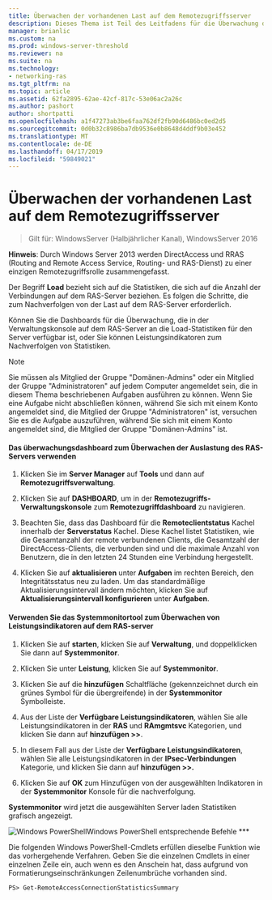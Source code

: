 ```yaml
---
title: Überwachen der vorhandenen Last auf dem Remotezugriffsserver
description: Dieses Thema ist Teil des Leitfadens für die Überwachung des Remotezugriffs und Kontoführung in Windows Server 2016.
manager: brianlic
ms.custom: na
ms.prod: windows-server-threshold
ms.reviewer: na
ms.suite: na
ms.technology:
- networking-ras
ms.tgt_pltfrm: na
ms.topic: article
ms.assetid: 62fa2895-62ae-42cf-817c-53e06ac2a26c
ms.author: pashort
author: shortpatti
ms.openlocfilehash: a1f47273ab3be6faa762df2fb90d6486bc0ed2d5
ms.sourcegitcommit: 0d0b32c8986ba7db9536e0b8648d4ddf9b03e452
ms.translationtype: MT
ms.contentlocale: de-DE
ms.lasthandoff: 04/17/2019
ms.locfileid: "59849021"
---
```

# <a name="monitor-the-existing-load-on-the-remote-access-server"></a>Überwachen der vorhandenen Last auf dem Remotezugriffsserver

>Gilt für: WindowsServer (Halbjährlicher Kanal), WindowsServer 2016

**Hinweis**: Durch Windows Server 2013 werden DirectAccess und RRAS (Routing and Remote Access Service, Routing- und RAS-Dienst) zu einer einzigen Remotezugriffsrolle zusammengefasst.  
  
Der Begriff **Load** bezieht sich auf die Statistiken, die sich auf die Anzahl der Verbindungen auf dem RAS-Server beziehen. Es folgen die Schritte, die zum Nachverfolgen von der Last auf dem RAS-Server erforderlich.  
  
Können Sie die Dashboards für die Überwachung, die in der Verwaltungskonsole auf dem RAS-Server an die Load-Statistiken für den Server verfügbar ist, oder Sie können Leistungsindikatoren zum Nachverfolgen von Statistiken.  
  
> [!NOTE]  
> Sie müssen als Mitglied der Gruppe "Domänen-Admins" oder ein Mitglied der Gruppe "Administratoren" auf jedem Computer angemeldet sein, die in diesem Thema beschriebenen Aufgaben ausführen zu können. Wenn Sie eine Aufgabe nicht abschließen können, während Sie sich mit einem Konto angemeldet sind, die Mitglied der Gruppe "Administratoren" ist, versuchen Sie es die Aufgabe auszuführen, während Sie sich mit einem Konto angemeldet sind, die Mitglied der Gruppe "Domänen-Admins" ist.  
  
#### <a name="to-use-the-monitoring-dashboard-to-monitor-the-remote-access-server-load"></a>Das überwachungsdashboard zum Überwachen der Auslastung des RAS-Servers verwenden  
  
1.  Klicken Sie im **Server Manager** auf **Tools** und dann auf **Remotezugriffsverwaltung**.  
  
2.  Klicken Sie auf **DASHBOARD**, um in der **Remotezugriffs-Verwaltungskonsole** zum **Remotezugriffdashboard** zu navigieren.  
  
3.  Beachten Sie, dass das Dashboard für die **Remoteclientstatus** Kachel innerhalb der **Serverstatus** Kachel. Diese Kachel listet Statistiken, wie die Gesamtanzahl der remote verbundenen Clients, die Gesamtzahl der DirectAccess-Clients, die verbunden sind und die maximale Anzahl von Benutzern, die in den letzten 24 Stunden eine Verbindung hergestellt.  
  
4.  Klicken Sie auf **aktualisieren** unter **Aufgaben** im rechten Bereich, den Integritätsstatus neu zu laden. Um das standardmäßige Aktualisierungsintervall ändern möchten, klicken Sie auf **Aktualisierungsintervall konfigurieren** unter **Aufgaben**.  
  
#### <a name="to-use-the-performance-monitor-tool-to-monitor-performance-counters-on-the-remote-access-server"></a>Verwenden Sie das Systemmonitortool zum Überwachen von Leistungsindikatoren auf dem RAS-server  
  
1.  Klicken Sie auf **starten**, klicken Sie auf **Verwaltung**, und doppelklicken Sie dann auf **Systemmonitor**.  
  
2.  Klicken Sie unter **Leistung**, klicken Sie auf **Systemmonitor**.  
  
3.  Klicken Sie auf die **hinzufügen** Schaltfläche (gekennzeichnet durch ein grünes Symbol für die übergreifende) in der **Systemmonitor** Symbolleiste.  
  
4.  Aus der Liste der **Verfügbare Leistungsindikatoren**, wählen Sie alle Leistungsindikatoren in der **RAS** und **RAmgmtsvc** Kategorien, und klicken Sie dann auf **hinzufügen >>**.  
  
5.  In diesem Fall aus der Liste der **Verfügbare Leistungsindikatoren**, wählen Sie alle Leistungsindikatoren in der **IPsec-Verbindungen** Kategorie, und klicken Sie dann auf **hinzufügen >>.**  
  
6.  Klicken Sie auf **OK** zum Hinzufügen von der ausgewählten Indikatoren in der **Systemmonitor** Konsole für die nachverfolgung.  
  
**Systemmonitor** wird jetzt die ausgewählten Server laden Statistiken grafisch angezeigt.  
  
![Windows PowerShell](../../../media/Monitor-the-existing-load-on-the-Remote-Access-server/PowerShellLogoSmall.gif)Windows PowerShell entsprechende Befehle ***  
  
Die folgenden Windows PowerShell-Cmdlets erfüllen dieselbe Funktion wie das vorhergehende Verfahren. Geben Sie die einzelnen Cmdlets in einer einzelnen Zeile ein, auch wenn es den Anschein hat, dass aufgrund von Formatierungseinschränkungen Zeilenumbrüche vorhanden sind.  
  
```  
PS> Get-RemoteAccessConnectionStatisticsSummary  
```  
  


